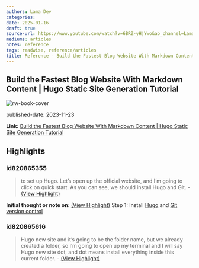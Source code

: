 ```yaml
---
authors: Lama Dev
categories:
date: 2025-01-16
draft: true
source-url: https://www.youtube.com/watch?v=6BRZ-yHjYwo&ab_channel=LamaDev
mediums: articles
notes: reference
tags: readwise, reference/articles
title: Reference - Build the Fastest Blog Website With Markdown Content | Hugo Static Site Generation Tutorial
---
```

## Build the Fastest Blog Website With Markdown Content | Hugo Static Site Generation Tutorial

![rw-book-cover](https://i.ytimg.com/vi/6BRZ-yHjYwo/maxresdefault.jpg)

published-date: 2023-11-23

**Link:** [Build the Fastest Blog Website With Markdown Content | Hugo Static Site Generation Tutorial](https://www.youtube.com/watch?v=6BRZ-yHjYwo&ab_channel=LamaDev)

## Highlights
### id820865355

> to set up Hugo. Let’s open up the official website, and I’m going to click on quick start. As you can see, we should install Hugo and Git.
> \- [(View Highlight)](https://read.readwise.io/read/01jecdf94qffhxc6ha94g9fptx)

**Initial thought or note on:** [(View Highlight)](https://read.readwise.io/read/01jecdf94qffhxc6ha94g9fptx)
Step 1: Install [Hugo](https://gohugo.io/installation/) and [Git version control](https://git-scm.com/downloads)

### id820865616

> Hugo new site and it’s going to be the folder name, but we already created a folder, so I’m going to open up my terminal and I will say Hugo new site dot, and dot means install everything inside this current folder.
> \- [(View Highlight)](https://read.readwise.io/read/01jecdn1pk81ge1p7t5rjkwc0a)



